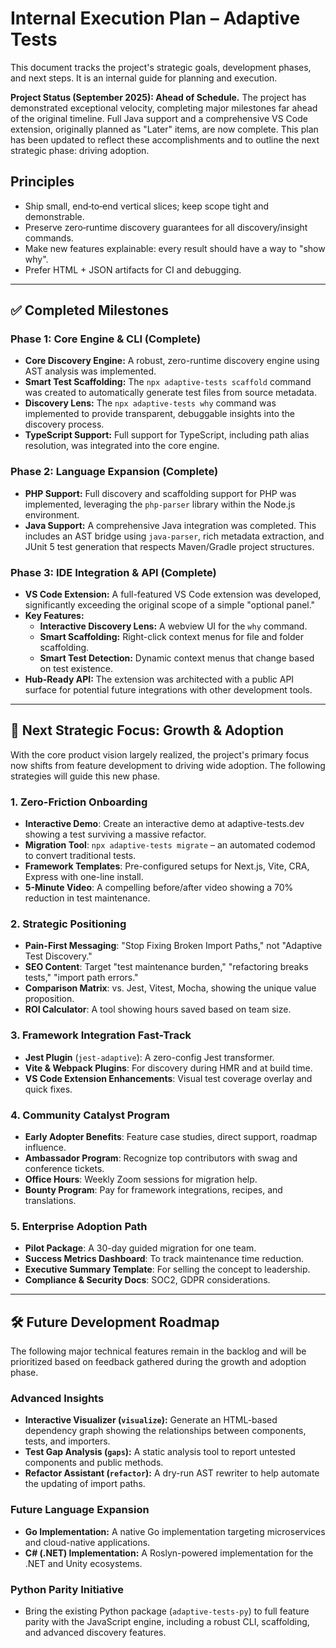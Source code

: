 # Internal Execution Plan – Adaptive Tests

This document tracks the project's strategic goals, development phases, and next steps. It is an internal guide for planning and execution.

**Project Status (September 2025): Ahead of Schedule.** The project has demonstrated exceptional velocity, completing major milestones far ahead of the original timeline. Full Java support and a comprehensive VS Code extension, originally planned as "Later" items, are now complete. This plan has been updated to reflect these accomplishments and to outline the next strategic phase: driving adoption.

## Principles

- Ship small, end‑to‑end vertical slices; keep scope tight and demonstrable.
- Preserve zero‑runtime discovery guarantees for all discovery/insight commands.
- Make new features explainable: every result should have a way to "show why".
- Prefer HTML + JSON artifacts for CI and debugging.

---

## ✅ Completed Milestones

### Phase 1: Core Engine & CLI (Complete)
- **Core Discovery Engine:** A robust, zero-runtime discovery engine using AST analysis was implemented.
- **Smart Test Scaffolding:** The `npx adaptive-tests scaffold` command was created to automatically generate test files from source metadata.
- **Discovery Lens:** The `npx adaptive-tests why` command was implemented to provide transparent, debuggable insights into the discovery process.
- **TypeScript Support:** Full support for TypeScript, including path alias resolution, was integrated into the core engine.

### Phase 2: Language Expansion (Complete)
- **PHP Support:** Full discovery and scaffolding support for PHP was implemented, leveraging the `php-parser` library within the Node.js environment.
- **Java Support:** A comprehensive Java integration was completed. This includes an AST bridge using `java-parser`, rich metadata extraction, and JUnit 5 test generation that respects Maven/Gradle project structures.

### Phase 3: IDE Integration & API (Complete)
- **VS Code Extension:** A full-featured VS Code extension was developed, significantly exceeding the original scope of a simple "optional panel."
- **Key Features:**
    - **Interactive Discovery Lens:** A webview UI for the `why` command.
    - **Smart Scaffolding:** Right-click context menus for file and folder scaffolding.
    - **Smart Test Detection:** Dynamic context menus that change based on test existence.
- **Hub-Ready API:** The extension was architected with a public API surface for potential future integrations with other development tools.

---

## 🚀 Next Strategic Focus: Growth & Adoption

With the core product vision largely realized, the project's primary focus now shifts from feature development to driving wide adoption. The following strategies will guide this new phase.

### 1. Zero-Friction Onboarding
- **Interactive Demo**: Create an interactive demo at adaptive-tests.dev showing a test surviving a massive refactor.
- **Migration Tool**: `npx adaptive-tests migrate` – an automated codemod to convert traditional tests.
- **Framework Templates**: Pre-configured setups for Next.js, Vite, CRA, Express with one-line install.
- **5-Minute Video**: A compelling before/after video showing a 70% reduction in test maintenance.

### 2. Strategic Positioning
- **Pain-First Messaging**: "Stop Fixing Broken Import Paths," not "Adaptive Test Discovery."
- **SEO Content**: Target "test maintenance burden," "refactoring breaks tests," "import path errors."
- **Comparison Matrix**: vs. Jest, Vitest, Mocha, showing the unique value proposition.
- **ROI Calculator**: A tool showing hours saved based on team size.

### 3. Framework Integration Fast-Track
- **Jest Plugin** (`jest-adaptive`): A zero-config Jest transformer.
- **Vite & Webpack Plugins**: For discovery during HMR and at build time.
- **VS Code Extension Enhancements**: Visual test coverage overlay and quick fixes.

### 4. Community Catalyst Program
- **Early Adopter Benefits**: Feature case studies, direct support, roadmap influence.
- **Ambassador Program**: Recognize top contributors with swag and conference tickets.
- **Office Hours**: Weekly Zoom sessions for migration help.
- **Bounty Program**: Pay for framework integrations, recipes, and translations.

### 5. Enterprise Adoption Path
- **Pilot Package**: A 30-day guided migration for one team.
- **Success Metrics Dashboard**: To track maintenance time reduction.
- **Executive Summary Template**: For selling the concept to leadership.
- **Compliance & Security Docs**: SOC2, GDPR considerations.

---

## 🛠️ Future Development Roadmap

The following major technical features remain in the backlog and will be prioritized based on feedback gathered during the growth and adoption phase.

### Advanced Insights
- **Interactive Visualizer (`visualize`):** Generate an HTML-based dependency graph showing the relationships between components, tests, and importers.
- **Test Gap Analysis (`gaps`):** A static analysis tool to report untested components and public methods.
- **Refactor Assistant (`refactor`):** A dry-run AST rewriter to help automate the updating of import paths.

### Future Language Expansion
- **Go Implementation:** A native Go implementation targeting microservices and cloud-native applications.
- **C# (.NET) Implementation:** A Roslyn-powered implementation for the .NET and Unity ecosystems.

### Python Parity Initiative
- Bring the existing Python package (`adaptive-tests-py`) to full feature parity with the JavaScript engine, including a robust CLI, scaffolding, and advanced discovery features.
